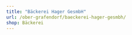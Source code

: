 ```yaml
---
title: "Bäckerei Hager GesmbH"
url: /ober-grafendorf/baeckerei-hager-gesmbh/
shop: Bäckerei
---
```

